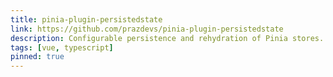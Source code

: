 ```yaml
---
title: pinia-plugin-persistedstate
link: https://github.com/prazdevs/pinia-plugin-persistedstate
description: Configurable persistence and rehydration of Pinia stores.
tags: [vue, typescript]
pinned: true
---
```

